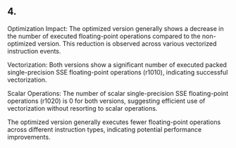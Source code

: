 ## 4.

Optimization Impact: The optimized version generally shows a decrease in the number of executed floating-point operations compared to the non-optimized version. This reduction is observed across various vectorized instruction events.

Vectorization: Both versions show a significant number of executed packed single-precision SSE floating-point operations (r1010), indicating successful vectorization.

Scalar Operations: The number of scalar single-precision SSE floating-point operations (r1020) is 0 for both versions, suggesting efficient use of vectorization without resorting to scalar operations.

The optimized version generally executes fewer floating-point operations across different instruction types, indicating potential performance improvements.